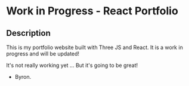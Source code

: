 # Work in Progress - React Portfolio

## Description

This is my portfolio website built with Three JS and React. 
It is a work in progress and will be updated!

It's not really working yet ... 
But it's going to be great!

- Byron.
